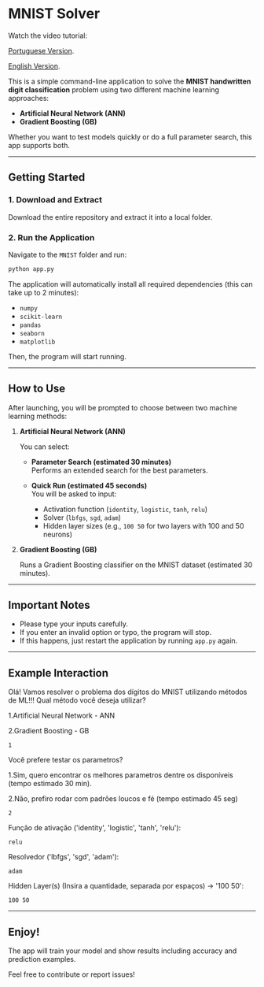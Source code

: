 # MNIST Solver

Watch the video tutorial: 

[Portuguese Version](https://drive.google.com/file/d/1it3432Ej-O-cSWLGwf0YwDMscI4iJnLb/view?usp=sharing).

[English Version](https://drive.google.com/file/d/1qZbmIKdIAw6m02JFhiIlg-XbeSS595C6/view?usp=sharing).

This is a simple command-line application to solve the **MNIST handwritten digit classification** problem using two different machine learning approaches:

- **Artificial Neural Network (ANN)**
- **Gradient Boosting (GB)**

Whether you want to test models quickly or do a full parameter search, this app supports both.

---

## Getting Started

### 1. Download and Extract

Download the entire repository and extract it into a local folder.

### 2. Run the Application

Navigate to the `MNIST` folder and run:

```bash
python app.py
```

The application will automatically install all required dependencies (this can take up to 2 minutes):

- `numpy`
- `scikit-learn`
- `pandas`
- `seaborn`
- `matplotlib`

Then, the program will start running.

---

## How to Use

After launching, you will be prompted to choose between two machine learning methods:

1. **Artificial Neural Network (ANN)**

   You can select:

   - **Parameter Search (estimated 30 minutes)**  
     Performs an extended search for the best parameters.

   - **Quick Run (estimated 45 seconds)**  
     You will be asked to input:
     - Activation function (`identity`, `logistic`, `tanh`, `relu`)
     - Solver (`lbfgs`, `sgd`, `adam`)
     - Hidden layer sizes (e.g., `100 50` for two layers with 100 and 50 neurons)

2. **Gradient Boosting (GB)**

   Runs a Gradient Boosting classifier on the MNIST dataset (estimated 30 minutes).

---

## Important Notes

- Please type your inputs carefully.  
- If you enter an invalid option or typo, the program will stop.  
- If this happens, just restart the application by running `app.py` again.

---

## Example Interaction
Olá! Vamos resolver o problema dos dígitos do MNIST utilizando métodos de ML!!!
Qual método você deseja utilizar?

1.Artificial Neural Network - ANN

2.Gradient Boosting - GB

    1

Você prefere testar os parametros?

1.Sim, quero encontrar os melhores parametros dentre os disponíveis (tempo estimado 30 min). 

2.Não, prefiro rodar com padrões loucos e fé (tempo estimado 45 seg)

    2

Função de ativação ('identity', 'logistic', 'tanh', 'relu'):

    relu

Resolvedor ('lbfgs', 'sgd', 'adam'):

    adam

Hidden Layer(s) (Insira a quantidade, separada por espaços) -> '100 50':

    100 50

---

## Enjoy!

The app will train your model and show results including accuracy and prediction examples.

Feel free to contribute or report issues!